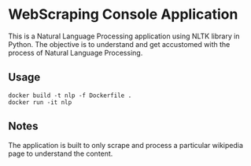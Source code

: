 # WebScraping Console Application

This is a Natural Language Processing application using NLTK library in Python. The objective is to understand and get accustomed with the process of Natural Language Processing.

## Usage
```
docker build -t nlp -f Dockerfile .
docker run -it nlp
```

## Notes
The application is built to only scrape and process a particular wikipedia page to understand the content.